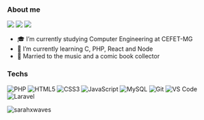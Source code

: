 
### About me
 <a href="https://www.linkedin.com/in/sarah-menezes-6b42ab208/">
  <img src="https://img.shields.io/badge/LINKEDIN  -%230077B5.svg?&style=for-the-badge&logo=linkedin&logoColor=white"></a>
 <a href="https://www.instagram.com/sarahxwaves/"><img src="https://img.shields.io/badge/INSTAGRAM-%23E4405F.svg?&style=for-the-badge&logo=instagram&logoColor=white"></a> 

<img src="https://img.shields.io/badge/sarahmenezesbraga@gmail.com-%23D14836.svg?&style=for-the-badge&logo=gmail&logoColor=white" href="sarahmenezesbraga@gmail.com">  

- 🎓 I’m currently studying Computer Engineering at CEFET-MG
- 🌱 I’m currently learning C, PHP, React and Node
- 💞  Married to the music and a comic book collector 


### Techs 

  
 ![PHP](https://img.shields.io/badge/-PHP-333333?style=flat&logo=php)
![HTML5](https://camo.githubusercontent.com/0c7d354a8e20ec01d52ae5e4b3d06b3d8c04213e62385491526136fdb81931d7/68747470733a2f2f696d672e736869656c64732e696f2f62616467652f2d48544d4c352d4533344632363f7374796c653d666c61742d737175617265266c6f676f3d48544d4c35266c6f676f436f6c6f723d7768697465)
![CSS3](https://camo.githubusercontent.com/f014cb541d93c2f1aeabc747e1f91385dc47de746c112eb1cdfe1d599c4edaf2/68747470733a2f2f696d672e736869656c64732e696f2f62616467652f2d435353332d3135373242363f7374796c653d666c61742d737175617265266c6f676f3d43535333266c6f676f436f6c6f723d7768697465)
 ![JavaScript](https://img.shields.io/badge/-JavaScript-333333?style=flat&logo=javascript)
![MySQL](https://camo.githubusercontent.com/e1840b4e176feb06e47500d5d74d65041ac3f193192174097956f2bea2ceea5f/68747470733a2f2f696d672e736869656c64732e696f2f62616467652f2d4d7953514c2d4632393131313f7374796c653d666c61742d737175617265266c6f676f3d4d7953514c266c6f676f436f6c6f723d7768697465)
![Git](https://camo.githubusercontent.com/07ac7b101091ce967cca5778ea40aa8a76e6833f65d340589cb0946ef2b8b13a/68747470733a2f2f696d672e736869656c64732e696f2f62616467652f2d4769742d4634344432373f7374796c653d666c61742d737175617265266c6f676f3d476974266c6f676f436f6c6f723d7768697465)
![VS Code](http://img.shields.io/badge/-VS%20Code-007ACC?style=flat-square&logo=visual-studio-code&logoColor=ffffff)
![Laravel](https://camo.githubusercontent.com/730a1ebc28f37864a50a0e1984d20a38d96848272a513272f52e3e3adad90e7e/68747470733a2f2f696d672e736869656c64732e696f2f62616467652f2d4c61726176656c2d4635353234373f7374796c653d666c61742d737175617265266c6f676f3d4c61726176656c266c6f676f436f6c6f723d7768697465)


<p align="left"><img align="left" src="https://github-readme-stats.vercel.app/api/top-langs/?username=sarahxwaves&layout=compact&hide=html" alt="sarahxwaves" /></p>


